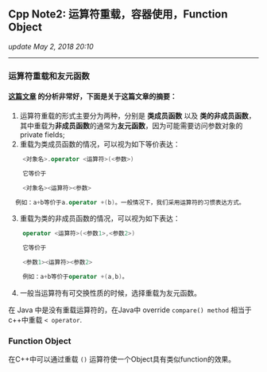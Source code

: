 ## Cpp Note2: 运算符重载，容器使用，Function Object
_update May 2, 2018  20:10_

---

### 运算符重载和友元函数
#### [这篇文章](https://blog.csdn.net/kingcat666/article/details/44870799) 的分析非常好，下面是关于这篇文章的摘要：

1. 运算符重载的形式主要分为两种，分别是 **类成员函数** 以及 **类的非成员函数**，其中重载为**非成员函数**的通常为**友元函数**，因为可能需要访问参数对象的 private fields;
2. 重载为类成员函数的情况，可以视为如下等价表达：
```cpp
    <对象名>.operator <运算符>(<参数>)

    它等价于

    <对象名><运算符><参数>

  例如：a+b等价于a.operator +(b)。一般情况下，我们采用运算符的习惯表达方式。
```
3. 重载为类的非成员函数的情况，可以视为如下表达：
```cpp
    operator <运算符>(<参数1>,<参数2>)

    它等价于

    <参数1><运算符><参数2>

    例如：a+b等价于operator +(a,b)。
```

4. 一般当运算符有可交换性质的时候，选择重载为友元函数。

在 Java 中是没有重载运算符的，在Java中 override `compare() method` 相当于c++中重载 `< operator`.

### Function Object
在C++中可以通过重载 `()` 运算符使一个Object具有类似function的效果。 